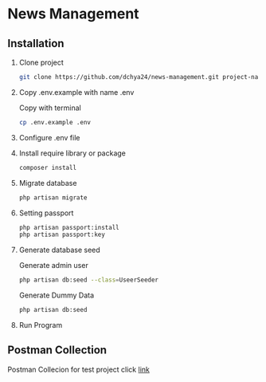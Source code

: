 # News Management

## Installation

1. Clone project

    ```bash
    git clone https://github.com/dchya24/news-management.git project-name
    ```

2. Copy .env.example with name .env

    Copy with terminal

    ```bash
    cp .env.example .env
    ```

3. Configure .env file 

4. Install require library or package 

    ```bash
    composer install
    ```

5. Migrate database
  
    ```bash
    php artisan migrate
    ```

6. Setting passport

    ```bash
    php artisan passport:install
    php artisan passport:key
    ```

7. Generate database seed

    Generate admin user

    ```bash
    php artisan db:seed --class=UseerSeeder
    ```

    Generate Dummy Data

    ```bash
    php artisan db:seed
    ```

8. Run Program

## Postman Collection

Postman Collecion for test project click [link](https://www.postman.com/dchya24/workspace/public-work-space/collection/3528718-16768bff-0d15-4b85-a3db-4c0b35800757?action=share&creator=3528718)

